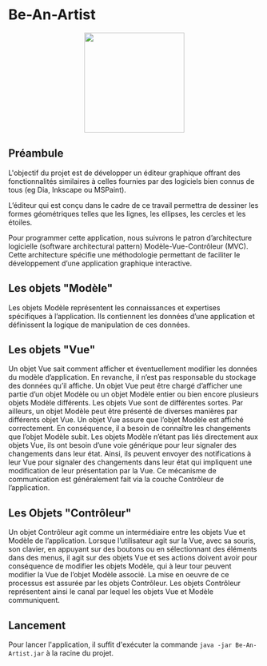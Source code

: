 # Be-An-Artist

<p align="center">

<img  src="https://upload.wikimedia.org/wikipedia/commons/thumb/2/24/Logo_ESEO_GROUPE.jpg/1280px-Logo_ESEO_GROUPE.jpg" width="200" height="">

</p>

## Préambule

L'objectif du projet est de développer un éditeur graphique offrant des fonctionnalités similaires à celles fournies par des logiciels bien connus de tous (eg Dia, Inkscape ou MSPaint).

L’éditeur qui est conçu dans le cadre de ce travail permettra de dessiner les formes géométriques telles que les lignes, les ellipses, les cercles et les étoiles.

Pour programmer cette application, nous suivrons le patron d’architecture logicielle (software architectural pattern) Modèle-Vue-Contrôleur (MVC). Cette architecture spécifie une méthodologie permettant de faciliter le développement d’une application graphique interactive.

## Les objets "Modèle"

Les objets Modèle représentent les connaissances et expertises spécifiques à l’application. Ils contiennent les données d’une application et définissent la logique de manipulation de ces données.

## Les objets "Vue"

Un objet Vue sait comment afficher et éventuellement modifier les données du modèle d’application. En revanche, il n’est pas responsable du stockage des données qu’il affiche.
Un objet Vue peut être chargé d’afficher une partie d’un objet Modèle ou un objet Modèle entier ou bien encore plusieurs objets Modèle différents. Les objets Vue sont de différentes sortes. Par ailleurs, un objet Modèle peut être présenté de diverses manières par différents objet Vue.
Un objet Vue assure que l’objet Modèle est affiché correctement. En conséquence, il a besoin de connaître les changements que l’objet Modèle subit. Les objets Modèle n’étant pas liés directement aux objets Vue, ils ont besoin d’une voie générique pour leur signaler des changements dans leur état. Ainsi, ils peuvent envoyer des notifications à leur Vue pour signaler des changements dans leur état qui impliquent une modification de leur présentation par la Vue. Ce mécanisme de communication est généralement fait via la couche Contrôleur de l’application.

## Les Objets "Contrôleur"

Un objet Contrôleur agit comme un intermédiaire entre les objets Vue et Modèle de l’application. Lorsque l’utilisateur agit sur la Vue, avec sa souris, son clavier, en appuyant sur des boutons ou en sélectionnant des éléments dans des menus, il agit sur des objets Vue et ses actions doivent avoir pour conséquence de modifier les objets Modèle, qui à leur tour peuvent modifier la Vue de l’objet Modèle associé. La mise en oeuvre de ce processus est assurée par les objets Contrôleur. Les objets Contrôleur représentent ainsi le canal par lequel les objets Vue et Modèle communiquent.

## Lancement

Pour lancer l'application, il suffit d'exécuter la commande `java -jar Be-An-Artist.jar` à la racine du projet.
